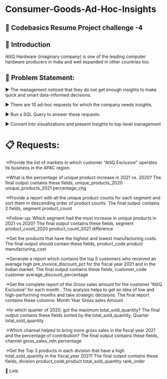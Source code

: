 # Consumer-Goods-Ad-Hoc-Insights
## 📄 Codebasics Resume Project challenge -4
## 👋 Introduction
AtliQ Hardware (imaginary company) is one of the leading computer hardware producers in India and well expanded in other countries too.
## 📑 Problem Statement:
▶ The management noticed that they do not get enough insights to make quick and smart data-informed decisions.

▶ There are 10 ad-hoc requests for which the company needs insights.

▶ Run a SQL Query to answer these requests.

▶ Convert into visualizations and present insights to top-level management

# 📋 Requests:
->Provide the list of markets in which customer "AtliQ Exclusive" operates its business in the APAC region.

->What is the percentage of unique product increase in 2021 vs. 2020? The final output contains these fields, unique_products_2020 unique_products_2021 percentage_chg

->Provide a report with all the unique product counts for each segment and sort them in descending order of product counts. The final output contains 2 fields, segment product_count

->Follow-up: Which segment had the most increase in unique products in 2021 vs 2020? The final output contains these fields, segment product_count_2020 product_count_2021 difference

->Get the products that have the highest and lowest manufacturing costs. The final output should contain these fields, product_code product manufacturing_cost

->Generate a report which contains the top 5 customers who received an average high pre_invoice_discount_pct for the fiscal year 2021 and in the Indian market. The final output contains these fields, customer_code customer average_discount_percentage

->Get the complete report of the Gross sales amount for the customer “AtliQ Exclusive” for each month . This analysis helps to get an idea of low and high-performing months and take strategic decisions. The final report contains these columns: Month Year Gross sales Amount

->In which quarter of 2020, got the maximum total_sold_quantity? The final output contains these fields sorted by the total_sold_quantity, Quarter total_sold_quantity

->Which channel helped to bring more gross sales in the fiscal year 2021 and the percentage of contribution? The final output contains these fields, channel gross_sales_mln percentage

->Get the Top 3 products in each division that have a high total_sold_quantity in the fiscal_year 2021? The final output contains these fields, division product_code,product total_sold_quantity rank_order

📎 Link:
